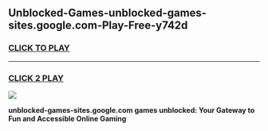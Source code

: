 
## Unblocked-Games-unblocked-games-sites.google.com-Play-Free-y742d
<h3>
<a href="https://premium76.site?title=unblocked-games-sites.google.com&ref=10A">CLICK TO PLAY</a></h3>
<hr>

<h3>
<a href="https://premium76.site?title=unblocked-games-sites.google.com&ref=10A">CLICK 2 PLAY</a>
  
</h3>

<a href="https://premium76.site?title=unblocked-games-sites.google.com&ref=10A"><img src="https://clearcache.store/games.png"></a>


**unblocked-games-sites.google.com games unblocked: Your Gateway to Fun and Accessible Online Gaming**
